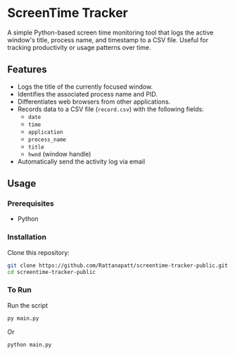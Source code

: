# ScreenTime Tracker

A simple Python-based screen time monitoring tool that logs the active window's title, process name, and timestamp to a CSV file. Useful for tracking productivity or usage patterns over time.

## Features

- Logs the title of the currently focused window.
- Identifies the associated process name and PID.
- Differentiates web browsers from other applications.
- Records data to a CSV file (`record.csv`) with the following fields:
  - `date`
  - `time`
  - `application`
  - `process_name`
  - `title`
  - `hwnd` (window handle)
- Automatically send the activity log via email

## Usage

### Prerequisites

- Python

### Installation

Clone this repository:

```bash
git clone https://github.com/Rattanapatt/screentime-tracker-public.git
cd screentime-tracker-public
```

### To Run

Run the script

```bash
py main.py
```

Or

```bash
python main.py
```

